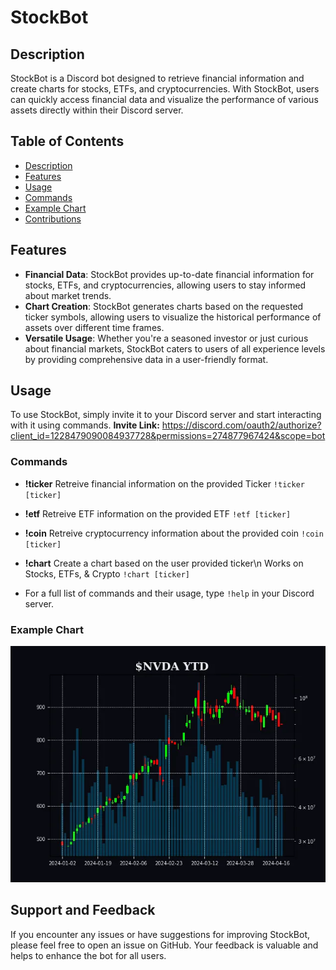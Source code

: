 # StockBot

## Description

StockBot is a Discord bot designed to retrieve financial information and create charts for stocks, ETFs, and cryptocurrencies.
With StockBot, users can quickly access financial data and visualize the performance of various assets directly within their Discord server.

## Table of Contents

- [Description](#description)
- [Features](#features)
- [Usage](#usage)
- [Commands](#commands)
- [Example Chart](#example-chart)
- [Contributions](#contributions)

## Features

- **Financial Data**: StockBot provides up-to-date financial information for stocks, ETFs, and cryptocurrencies, allowing users to stay informed about market trends.
- **Chart Creation**: StockBot generates charts based on the requested ticker symbols, allowing users to visualize the historical performance of assets over different time frames.
- **Versatile Usage**: Whether you're a seasoned investor or just curious about financial markets, StockBot caters to users of all experience levels by providing comprehensive data in a user-friendly format.

## Usage

To use StockBot, simply invite it to your Discord server and start interacting with it using commands.
**Invite Link:** https://discord.com/oauth2/authorize?client_id=1228479090084937728&permissions=274877967424&scope=bot

### Commands

- **!ticker** Retreive financial information on the provided Ticker
  `!ticker [ticker]`
- **!etf** Retreive ETF information on the provided ETF
  `!etf [ticker]`
- **!coin** Retreive cryptocurrency information about the provided coin
  `!coin [ticker]`
- **!chart** Create a chart based on the user provided ticker\n Works on Stocks, ETFs, & Crypto
  `!chart [ticker]`

- For a full list of commands and their usage, type `!help` in your Discord server.

### Example Chart

![ExampleStockChart](example_chart.png)

## Support and Feedback

If you encounter any issues or have suggestions for improving StockBot, please feel free to open an issue on GitHub. Your feedback is valuable and helps to enhance the bot for all users.

